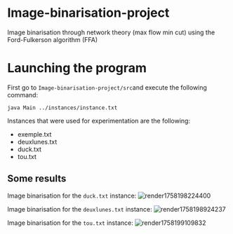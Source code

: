 # Image-binarisation-project
Image binarisation through network theory (max flow min cut) using the Ford-Fulkerson algorithm (FFA)

# Launching the program

First go to ```Image-binarisation-project/src```and execute the following command:

```shell
java Main ../instances/instance.txt 
```

Instances that were used for experimentation are the following:
- exemple.txt
- deuxlunes.txt
- duck.txt
- tou.txt

## Some results

Image binarisation for the ```duck.txt``` instance:
![render1758198224400](https://github.com/user-attachments/assets/758b337b-73f1-49b0-a199-dac81caacd61)

Image binarisation for the ```deuxlunes.txt``` instance:
![render1758198924237](https://github.com/user-attachments/assets/a3d8a341-4281-420a-8336-64f567f1b4ce)


Image binarisation for the ```tou.txt``` instance:
![render1758199109832](https://github.com/user-attachments/assets/ffff4679-e18d-4d99-af8c-9ee929eee1f6)


